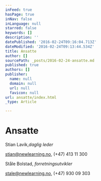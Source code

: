 ```yaml
---
inFeed: true
hasPage: true
inNav: false
inLanguage: null
starred: false
keywords: []
description: ''
datePublished: '2016-02-24T09:16:04.713Z'
dateModified: '2016-02-24T09:13:44.534Z'
title: Ansatte
author: []
sourcePath: _posts/2016-02-24-ansatte.md
published: true
authors: []
publisher:
  name: null
  domain: null
  url: null
  favicon: null
url: ansatte/index.html
_type: Article

---
```

# Ansatte

Stian Lavik,_daglig leder_

stian@newlearning.no, (+47) 413 11 300

Ståle Bolstad, _forretningsutvikler_

stale@newlearning.no, (+47) 930 09 303